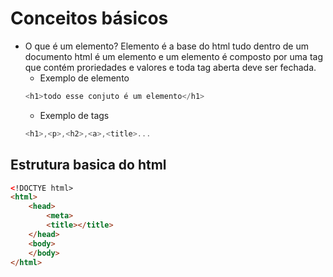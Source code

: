 # Conceitos básicos
* O que é um elemento?
  Elemento é a base do html tudo dentro de um documento html é um elemento e um elemento é composto por uma tag que contém proriedades e valores e toda tag aberta deve ser fechada.
  * Exemplo de elemento
  ```h
  <h1>todo esse conjuto é um elemento</h1>
  ```
  * Exemplo de tags 
  ```h
  <h1>,<p>,<h2>,<a>,<title>...
  ```
## Estrutura basica do html
```html
<!DOCTYE html>
<html>
    <head>
        <meta>
        <title></title>
    </head>
    <body>
    </body>
</html>
```